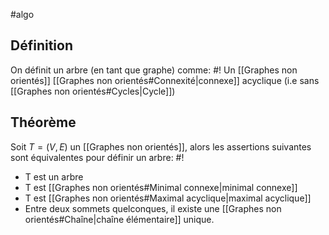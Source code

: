 #algo
## Définition
On définit un arbre (en tant que graphe) comme: #!
Un [[Graphes non orientés]] [[Graphes non orientés#Connexité|connexe]] acyclique (i.e sans [[Graphes non orientés#Cycles|Cycle]])

## Théorème
Soit $T = (V, E)$ un [[Graphes non orientés]], alors les assertions suivantes sont équivalentes pour définir un arbre: #!
- T est un arbre
- T est [[Graphes non orientés#Minimal connexe|minimal connexe]]
- T est [[Graphes non orientés#Maximal acyclique|maximal acyclique]]
- Entre deux sommets quelconques, il existe une [[Graphes non orientés#Chaîne|chaîne élémentaire]] unique.
